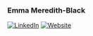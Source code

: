 ### Emma Meredith-Black

[![LinkedIn](https://img.shields.io/badge/LinkedIn-Emma%20Meredith%20Black-blue?style=for-the-badge&logo=linkedin)](https://www.linkedin.com/in/emma-meredith-black/)
[![Website](https://img.shields.io/badge/Website-emmamb.com-blue?style=for-the-badge)](https://emmamb.com)
